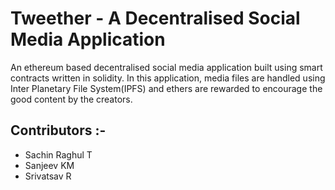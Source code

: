 # Tweether - A Decentralised Social Media Application

An ethereum based decentralised social media application built using smart contracts written in solidity. In this application, media files are handled using Inter Planetary File System(IPFS) and ethers are rewarded to encourage the good content by the creators.

## Contributors :-

- Sachin Raghul T
- Sanjeev KM
- Srivatsav R
